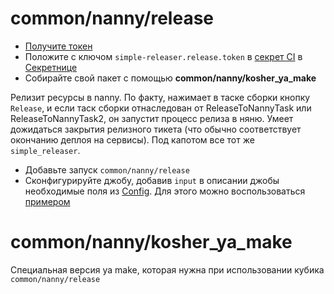 # common/nanny/release

- [Получите токен][get-token]
- Положите с ключом `simple-releaser.release.token` в [секрет CI](https://docs.yandex-team.ru/ci/secret) в [Секретнице](https://yav.yandex-team.ru/)
- Собирайте свой пакет с помощью **common/nanny/kosher_ya_make**


Релизит ресурсы в nanny.
По факту, нажимает в таске сборки кнопку `Release`, и если таск сборки отнаследован от ReleaseToNannyTask или ReleaseToNannyTask2, он запустит процесс релиза в няню.
Умеет дожидаться закрытия релизного тикета (что обычно соответствует окончанию деплоя на сервисы).
Под капотом все тот же `simple_releaser`.
- Добавьте запуск `common/nanny/release`
- Сконфигурируйте джобу, добавив `input` в описании джобы необходимые поля из [Config][release-to-nanny-config]. Для этого можно воспользоваться [примером](https://a.yandex-team.ru/arc/trunk/arcadia/release_machine/tasklets/release_to_nanny/input.example.json)


[get-token]: https://oauth.yandex-team.ru/authorize?response_type=token&client_id=23b4f83306e3469abdee07054d307e7c
[release-to-nanny-config]: https://a.yandex-team.ru/arc/trunk/arcadia/release_machine/tasklets/release_to_nanny/proto/release_to_nanny.proto


# common/nanny/kosher_ya_make
Специальная версия ya make, которая нужна при использовании кубика `common/nanny/release`
